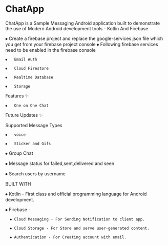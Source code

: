 # ChatApp

ChatApp is a Sample Messaging Android application built to demonstrate the use of Modern Android development tools - Kotlin And Firebase

⦁	Create a firebase project and replace the google-services.json file which you get from your firebase project console
⦁	Following firebase services need to be enabled in the firebase console

    ⦁	Email Auth
    
    ⦁	Cloud Firestore
    
    ⦁	Realtime Database
    
    ⦁	Storage 
    
    
    
    
    

Features ✨

    ⦁	One on One Chat
    

Future Updates ✨

Supported Message Types

    ⦁	voice

    ⦁	Sticker and Gifs


⦁	Group Chat

⦁	Message status for failed,sent,delivered and seen

⦁	Search users by username




BUILT WITH


⦁	Kotlin - First class and official programming language for Android development.

⦁	Firebase -

      ⦁	Cloud Messaging - For Sending Notification to client app.
      
      ⦁	Cloud Storage - For Store and serve user-generated content.
      
      ⦁	Authentication - For Creating account with email.


